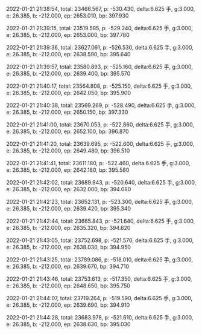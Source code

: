 2022-01-21 21:38:54, total: 23466.567, p: -530.430, delta:6.625 手, g:3.000, e: 26.385, b: -212.000, ep: 2653.010, bp: 397.930

2022-01-21 21:39:15, total: 23519.585, p: -529.240, delta:6.625 手, g:3.000, e: 26.385, b: -212.000, ep: 2653.000, bp: 397.780

2022-01-21 21:39:36, total: 23627.061, p: -526.530, delta:6.625 手, g:3.000, e: 26.385, b: -212.000, ep: 2638.590, bp: 395.640

2022-01-21 21:39:57, total: 23580.893, p: -525.160, delta:6.625 手, g:3.000, e: 26.385, b: -212.000, ep: 2639.400, bp: 395.570

2022-01-21 21:40:17, total: 23564.808, p: -525.150, delta:6.625 手, g:3.000, e: 26.385, b: -212.000, ep: 2642.050, bp: 395.900

2022-01-21 21:40:38, total: 23569.269, p: -528.490, delta:6.625 手, g:3.000, e: 26.385, b: -212.000, ep: 2650.150, bp: 397.330

2022-01-21 21:41:00, total: 23670.053, p: -522.860, delta:6.625 手, g:3.000, e: 26.385, b: -212.000, ep: 2652.100, bp: 396.870

2022-01-21 21:41:20, total: 23639.695, p: -522.600, delta:6.625 手, g:3.000, e: 26.385, b: -212.000, ep: 2649.480, bp: 396.510

2022-01-21 21:41:41, total: 23611.180, p: -522.460, delta:6.625 手, g:3.000, e: 26.385, b: -212.000, ep: 2642.180, bp: 395.580

2022-01-21 21:42:02, total: 23689.943, p: -520.640, delta:6.625 手, g:3.000, e: 26.385, b: -212.000, ep: 2632.000, bp: 394.080

2022-01-21 21:42:23, total: 23652.131, p: -523.300, delta:6.625 手, g:3.000, e: 26.385, b: -212.000, ep: 2639.420, bp: 395.340

2022-01-21 21:42:44, total: 23665.843, p: -521.640, delta:6.625 手, g:3.000, e: 26.385, b: -212.000, ep: 2635.320, bp: 394.620

2022-01-21 21:43:05, total: 23752.698, p: -521.570, delta:6.625 手, g:3.000, e: 26.385, b: -212.000, ep: 2638.030, bp: 394.950

2022-01-21 21:43:25, total: 23789.086, p: -518.010, delta:6.625 手, g:3.000, e: 26.385, b: -212.000, ep: 2639.670, bp: 394.710

2022-01-21 21:43:46, total: 23753.613, p: -517.350, delta:6.625 手, g:3.000, e: 26.385, b: -212.000, ep: 2648.650, bp: 395.750

2022-01-21 21:44:07, total: 23719.264, p: -519.590, delta:6.625 手, g:3.000, e: 26.385, b: -212.000, ep: 2639.690, bp: 394.910

2022-01-21 21:44:28, total: 23683.978, p: -521.610, delta:6.625 手, g:3.000, e: 26.385, b: -212.000, ep: 2638.630, bp: 395.030
